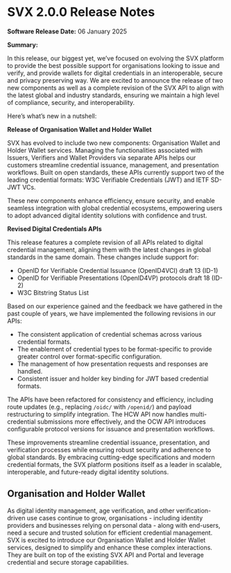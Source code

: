 # SVX 2.0.0 Release Notes

**Software Release Date:** 06 January 2025

**Summary:** 

In this release, our biggest yet, we’ve focused on evolving the SVX platform to provide the best possible support for organisations looking to issue and verify, and provide wallets for digital credentials in an interoperable, secure and privacy preserving way. We are excited to announce the release of two new components as well as a complete revision of the SVX API to align with the latest global and industry standards, ensuring we maintain a high level of compliance, security, and interoperability.

Here’s what’s new in a nutshell:

**Release of Organisation Wallet and Holder Wallet**  

SVX has evolved to include two new components: Organisation Wallet and Holder Wallet services. Managing the functionalities associated with Issuers, Verifiers and Wallet Providers via separate APIs helps our customers streamline credential issuance, management, and presentation workflows. Built on open standards, these APIs currently support two of the leading credential formats: W3C Verifiable Credentials (JWT) and IETF SD-JWT VCs. 

These new components enhance efficiency, ensure security, and enable seamless integration with global credential ecosystems, empowering users to adopt advanced digital identity solutions with confidence and trust.

**Revised Digital Credentials APIs**

This release features a complete revision of all APIs related to digital credential management, aligning them with the latest changes in global standards in the same domain. These changes include support for: 

- OpenID for Verifiable Credential Issuance (OpenID4VCI) draft 13 (ID-1) 
- OpenID for Verifiable Presentations (OpenID4VP) protocols draft 18 (ID-2)
- W3C Bitstring Status List

Based on our experience gained and the feedback we have gathered in the past couple of years, we have implemented the following revisions in our APIs:

- The consistent application of credential schemas across various credential formats.
- The enablement of credential types to be format-specific to provide greater control over format-specific configuration.
- The management of how presentation requests and responses are handled.
- Consistent issuer and holder key binding for JWT based credential formats.

The APIs have been refactored for consistency and efficiency, including route updates (e.g., replacing `/oidc/` with `/openid/`) and payload restructuring to simplify integration. The HCW API now handles multi-credential submissions more effectively, and the OCW API introduces configurable protocol versions for issuance and presentation workflows.

These improvements streamline credential issuance, presentation, and verification processes while ensuring robust security and adherence to global standards. By embracing cutting-edge specifications and modern credential formats, the SVX platform positions itself as a leader in scalable, interoperable, and future-ready digital identity solutions.

## Organisation and Holder Wallet
As digital identity management, age verification, and other verification-driven use cases continue to grow, organisations - including identity providers and businesses relying on personal data - along with end-users, need a secure and trusted solution for efficient credential management. SVX is excited to introduce our Organisation Wallet and Holder Wallet services, designed to simplify and enhance these complex interactions. They are built on top of the existing SVX API and Portal and leverage credential and secure storage capabilities.
